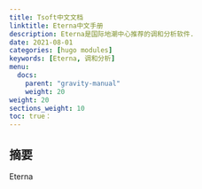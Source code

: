```yaml
---
title: Tsoft中文文档
linktitle: Eterna中文手册
description: Eterna是国际地潮中心推荐的调和分析软件.
date: 2021-08-01
categories: [hugo modules]
keywords: [Eterna, 调和分析]
menu:
  docs:
    parent: "gravity-manual"
    weight: 20
weight: 20
sections_weight: 10
toc: true：
---
```


## 摘要

 Eterna

